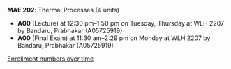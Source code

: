 **MAE 202**: Thermal Processes (4 units)

- **A00** (Lecture) at 12:30 pm–1:50 pm on Tuesday, Thursday at WLH 2207 by Bandaru, Prabhakar (A05725919)
- **A00** (Final Exam) at 11:30 am–2:29 pm on Monday at WLH 2207 by Bandaru, Prabhakar (A05725919)

[Enrollment numbers over time](./MAE202.tsv)
